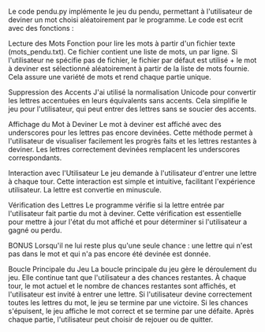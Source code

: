 Le code pendu.py implémente le jeu du pendu, permettant à l'utilisateur de deviner un mot choisi aléatoirement par le programme. Le code est ecrit avec des fonctions : 

Lecture des Mots
Fonction pour lire les mots à partir d'un fichier texte (mots_pendu.txt). Ce fichier contient une liste de mots, un par ligne. Si l'utilisateur ne spécifie pas de fichier, le fichier par défaut est utilisé + le mot à deviner est sélectionné aléatoirement à partir de la liste de mots fournie. Cela assure une variété de mots et rend chaque partie unique. 

Suppression des Accents
J'ai utilisé la normalisation Unicode pour convertir les lettres accentuées en leurs équivalents sans accents. Cela simplifie le jeu pour l'utilisateur, qui peut entrer des lettres sans se soucier des accents.

Affichage du Mot à Deviner
Le mot à deviner est affiché avec des underscores pour les lettres pas encore devinées. Cette méthode permet à l'utilisateur de visualiser facilement les progrès faits et les lettres restantes à deviner. Les lettres correctement devinées remplacent les underscores correspondants.

Interaction avec l'Utilisateur
Le jeu demande à l'utilisateur d'entrer une lettre à chaque tour. Cette interaction est simple et intuitive, facilitant l'expérience utilisateur. La lettre est convertie en minuscule.

Vérification des Lettres
Le programme vérifie si la lettre entrée par l'utilisateur fait partie du mot à deviner. Cette vérification est essentielle pour mettre à jour l'état du mot affiché et pour déterminer si l'utilisateur a gagné ou perdu.

BONUS
Lorsqu'il ne lui reste plus qu'une seule chance : une lettre qui n'est pas dans le mot et qui n'a pas encore été devinée est donnée. 

Boucle Principale du Jeu
La boucle principale du jeu gère le déroulement du jeu. Elle continue tant que l'utilisateur a des chances restantes. À chaque tour, le mot actuel et le nombre de chances restantes sont affichés, et l'utilisateur est invité à entrer une lettre. Si l'utilisateur devine correctement toutes les lettres du mot, le jeu se termine par une victoire. Si les chances s'épuisent, le jeu affiche le mot correct et se termine par une défaite. Après chaque partie, l'utilisateur peut choisir de rejouer ou de quitter.
